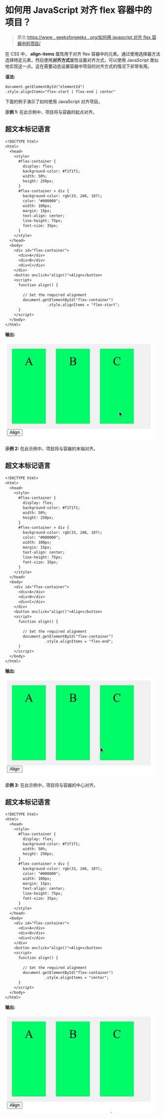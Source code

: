 # 如何用 JavaScript 对齐 flex 容器中的项目？

> 原文:[https://www . geeksforgeeks . org/如何用 javascript 对齐 flex 容器中的项目/](https://www.geeksforgeeks.org/how-to-align-items-in-a-flex-container-with-javascript/)

在 CSS 中， **align-items** 属性用于对齐 flex 容器中的元素。通过使用选择器方法选择特定元素，然后使用**对齐方式**属性设置对齐方式，可以使用 JavaScript 类似地实现这一点。这在需要动态设置容器中项目的对齐方式的情况下非常有用。

**语法:**

```
document.getElementById("elementId")
.style.alignItems="flex-start | flex-end | center"
```

下面的例子演示了如何使用 JavaScript 对齐项目。

**示例 1:** 在此示例中，项目将与容器的起点对齐。

## 超文本标记语言

```
<!DOCTYPE html>
<html>
  <head>
    <style>
      #flex-container {
        display: flex;
        background-color: #f1f1f1;
        width: 50%;
        height: 250px;
      }
      #flex-container > div {
        background-color: rgb(33, 246, 107);
        color: "#000000";
        width: 100px;
        margin: 15px;
        text-align: center;
        line-height: 75px;
        font-size: 35px;
      }
    </style>
  </head>
  <body>
    <div id="flex-container">
      <div>A</div>
      <div>B</div>
      <div>C</div>
    </div>
    <button onclick="align()">Align</button>
    <script>
      function align() {

        // Set the required alignment
        document.getElementById("flex-container")
                   .style.alignItems = "flex-start";
      }
    </script>
  </body>
</html>
```

**输出:**

![](img/6915ffa8eae54cada95829df7d524686.png)

**示例 2:** 在此示例中，项目将与容器的末端对齐。

## 超文本标记语言

```
<!DOCTYPE html>
<html>
  <head>
    <style>
      #flex-container {
        display: flex;
        background-color: #f1f1f1;
        width: 50%;
        height: 250px;
      }
      #flex-container > div {
        background-color: rgb(33, 246, 107);
        color: "#000000";
        width: 100px;
        margin: 15px;
        text-align: center;
        line-height: 75px;
        font-size: 35px;
      }
    </style>
  </head>
  <body>
    <div id="flex-container">
      <div>A</div>
      <div>B</div>
      <div>C</div>
    </div>
    <button onclick="align()">Align</button>
    <script>
      function align() {

        // Set the required alignment
        document.getElementById("flex-container")
                  .style.alignItems = "flex-end";
      }
    </script>
  </body>
</html>
```

**输出:**

![](img/30099b90252a57fde39e06e2c90816e0.png)

**示例 3:** 在此示例中，项目将与容器的中心对齐。

## 超文本标记语言

```
<!DOCTYPE html>
<html>
  <head>
    <style>
      #flex-container {
        display: flex;
        background-color: #f1f1f1;
        width: 50%;
        height: 250px;
      }
      #flex-container > div {
        background-color: rgb(33, 246, 107);
        color: "#000000";
        width: 100px;
        margin: 15px;
        text-align: center;
        line-height: 75px;
        font-size: 35px;
      }
    </style>
  </head>
  <body>
    <div id="flex-container">
      <div>A</div>
      <div>B</div>
      <div>C</div>
    </div>
    <button onclick="align()">Align</button>
    <script>
      function align() {

        // Set the required alignment
        document.getElementById("flex-container")
                  .style.alignItems = "center";
      }
    </script>
  </body>
</html>
```

**输出:**

![](img/943f5edd2facbd820c0e2d24ca93ce0d.png)